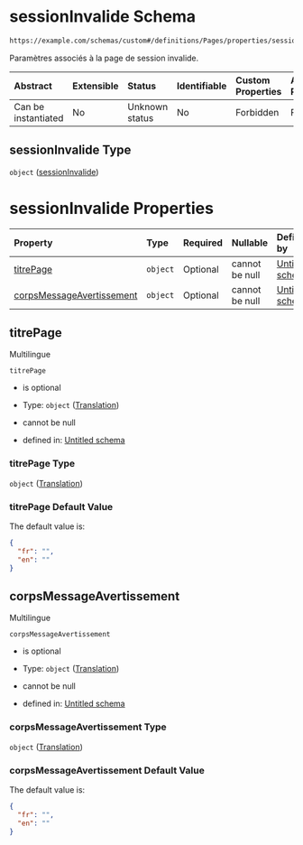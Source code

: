 # sessionInvalide Schema

```txt
https://example.com/schemas/custom#/definitions/Pages/properties/sessionInvalide
```

Paramètres associés à la page de session invalide.

| Abstract            | Extensible | Status         | Identifiable | Custom Properties | Additional Properties | Access Restrictions | Defined In                                                                   |
| :------------------ | :--------- | :------------- | :----------- | :---------------- | :-------------------- | :------------------ | :--------------------------------------------------------------------------- |
| Can be instantiated | No         | Unknown status | No           | Forbidden         | Forbidden             | none                | [FRW.form.schema.json\*](../out/FRW.form.schema.json "open original schema") |

## sessionInvalide Type

`object` ([sessionInvalide](frw-definitions-pages-properties-sessioninvalide.md))

# sessionInvalide Properties

| Property                                                | Type     | Required | Nullable       | Defined by                                                                                                                                                                |
| :------------------------------------------------------ | :------- | :------- | :------------- | :------------------------------------------------------------------------------------------------------------------------------------------------------------------------ |
| [titrePage](#titrepage)                                 | `object` | Optional | cannot be null | [Untitled schema](frw-definitions-translation.md "https://example.com/schemas/custom#/definitions/Pages/properties/sessionInvalide/properties/titrePage")                 |
| [corpsMessageAvertissement](#corpsmessageavertissement) | `object` | Optional | cannot be null | [Untitled schema](frw-definitions-translation.md "https://example.com/schemas/custom#/definitions/Pages/properties/sessionInvalide/properties/corpsMessageAvertissement") |

## titrePage

Multilingue

`titrePage`

*   is optional

*   Type: `object` ([Translation](frw-definitions-translation.md))

*   cannot be null

*   defined in: [Untitled schema](frw-definitions-translation.md "https://example.com/schemas/custom#/definitions/Pages/properties/sessionInvalide/properties/titrePage")

### titrePage Type

`object` ([Translation](frw-definitions-translation.md))

### titrePage Default Value

The default value is:

```json
{
  "fr": "",
  "en": ""
}
```

## corpsMessageAvertissement

Multilingue

`corpsMessageAvertissement`

*   is optional

*   Type: `object` ([Translation](frw-definitions-translation.md))

*   cannot be null

*   defined in: [Untitled schema](frw-definitions-translation.md "https://example.com/schemas/custom#/definitions/Pages/properties/sessionInvalide/properties/corpsMessageAvertissement")

### corpsMessageAvertissement Type

`object` ([Translation](frw-definitions-translation.md))

### corpsMessageAvertissement Default Value

The default value is:

```json
{
  "fr": "",
  "en": ""
}
```
